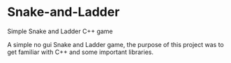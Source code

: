# Snake-and-Ladder
Simple Snake and Ladder C++ game

A simple no gui Snake and Ladder game, the purpose of this project was to get familiar with C++ and some important libraries.
